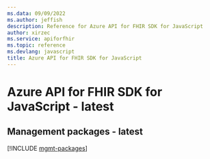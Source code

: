 ```yaml
---
ms.data: 09/09/2022
ms.author: jeffish
description: Reference for Azure API for FHIR SDK for JavaScript
author: xirzec
ms.service: apiforfhir
ms.topic: reference
ms.devlang: javascript
title: Azure API for FHIR SDK for JavaScript
---
```

# Azure API for FHIR SDK for JavaScript - latest

## Management packages - latest
[!INCLUDE [mgmt-packages](api-for-fhir-mgmt-index.md)]